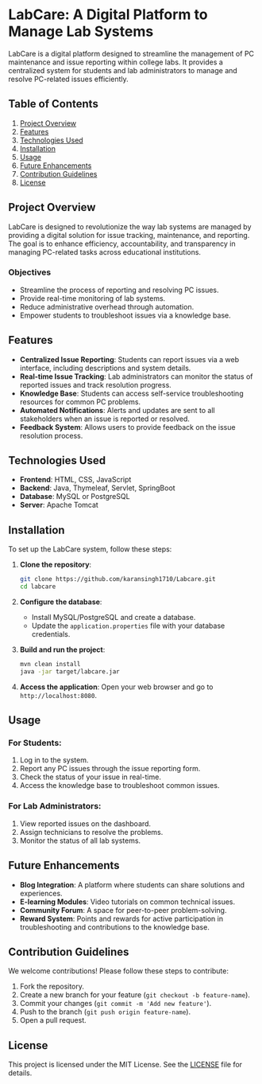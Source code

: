 # LabCare: A Digital Platform to Manage Lab Systems

LabCare is a digital platform designed to streamline the management of PC maintenance and issue reporting within college labs. It provides a centralized system for students and lab administrators to manage and resolve PC-related issues efficiently.

## Table of Contents
1. [Project Overview](#project-overview)
2. [Features](#features)
3. [Technologies Used](#technologies-used)
4. [Installation](#installation)
5. [Usage](#usage)
6. [Future Enhancements](#future-enhancements)
7. [Contribution Guidelines](#contribution-guidelines)
8. [License](#license)

## Project Overview
LabCare is designed to revolutionize the way lab systems are managed by providing a digital solution for issue tracking, maintenance, and reporting. The goal is to enhance efficiency, accountability, and transparency in managing PC-related tasks across educational institutions.

### Objectives
- Streamline the process of reporting and resolving PC issues.
- Provide real-time monitoring of lab systems.
- Reduce administrative overhead through automation.
- Empower students to troubleshoot issues via a knowledge base.

## Features
- **Centralized Issue Reporting**: Students can report issues via a web interface, including descriptions and system details.
- **Real-time Issue Tracking**: Lab administrators can monitor the status of reported issues and track resolution progress.
- **Knowledge Base**: Students can access self-service troubleshooting resources for common PC problems.
- **Automated Notifications**: Alerts and updates are sent to all stakeholders when an issue is reported or resolved.
- **Feedback System**: Allows users to provide feedback on the issue resolution process.

## Technologies Used
- **Frontend**: HTML, CSS, JavaScript
- **Backend**: Java, Thymeleaf, Servlet, SpringBoot
- **Database**: MySQL or PostgreSQL
- **Server**: Apache Tomcat

## Installation
To set up the LabCare system, follow these steps:

1. **Clone the repository**:
   ```bash
   git clone https://github.com/karansingh1710/Labcare.git
   cd labcare
   ```

2. **Configure the database**:
   - Install MySQL/PostgreSQL and create a database.
   - Update the `application.properties` file with your database credentials.

3. **Build and run the project**:
   ```bash
   mvn clean install
   java -jar target/labcare.jar
   ```

4. **Access the application**:
   Open your web browser and go to `http://localhost:8080`.

## Usage
### For Students:
1. Log in to the system.
2. Report any PC issues through the issue reporting form.
3. Check the status of your issue in real-time.
4. Access the knowledge base to troubleshoot common issues.

### For Lab Administrators:
1. View reported issues on the dashboard.
2. Assign technicians to resolve the problems.
3. Monitor the status of all lab systems.

## Future Enhancements
- **Blog Integration**: A platform where students can share solutions and experiences.
- **E-learning Modules**: Video tutorials on common technical issues.
- **Community Forum**: A space for peer-to-peer problem-solving.
- **Reward System**: Points and rewards for active participation in troubleshooting and contributions to the knowledge base.

## Contribution Guidelines
We welcome contributions! Please follow these steps to contribute:
1. Fork the repository.
2. Create a new branch for your feature (`git checkout -b feature-name`).
3. Commit your changes (`git commit -m 'Add new feature'`).
4. Push to the branch (`git push origin feature-name`).
5. Open a pull request.

## License
This project is licensed under the MIT License. See the [LICENSE](LICENSE) file for details.
